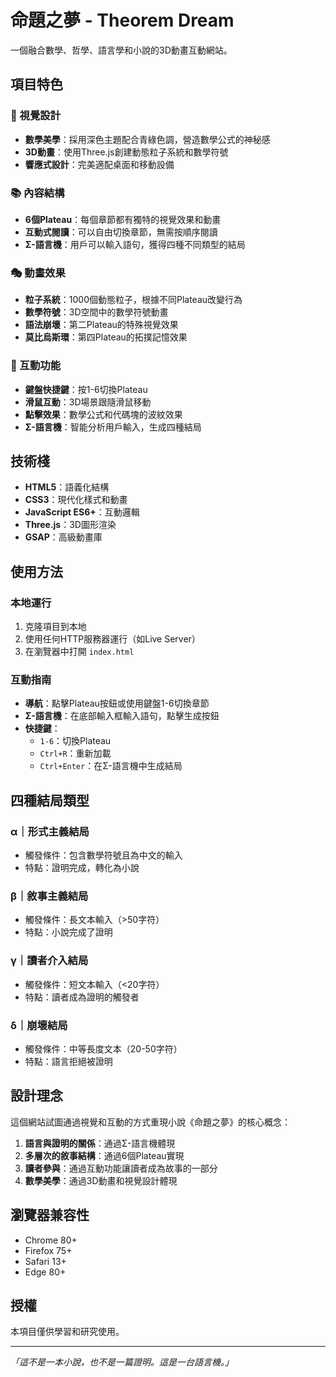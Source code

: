 # 命題之夢 - Theorem Dream

一個融合數學、哲學、語言學和小說的3D動畫互動網站。

## 項目特色

### 🎨 視覺設計
- **數學美學**：採用深色主題配合青綠色調，營造數學公式的神秘感
- **3D動畫**：使用Three.js創建動態粒子系統和數學符號
- **響應式設計**：完美適配桌面和移動設備

### 📚 內容結構
- **6個Plateau**：每個章節都有獨特的視覺效果和動畫
- **互動式閱讀**：可以自由切換章節，無需按順序閱讀
- **Σ-語言機**：用戶可以輸入語句，獲得四種不同類型的結局

### 🎭 動畫效果
- **粒子系統**：1000個動態粒子，根據不同Plateau改變行為
- **數學符號**：3D空間中的數學符號動畫
- **語法崩壞**：第二Plateau的特殊視覺效果
- **莫比烏斯環**：第四Plateau的拓撲記憶效果

### 🔧 互動功能
- **鍵盤快捷鍵**：按1-6切換Plateau
- **滑鼠互動**：3D場景跟隨滑鼠移動
- **點擊效果**：數學公式和代碼塊的波紋效果
- **Σ-語言機**：智能分析用戶輸入，生成四種結局

## 技術棧

- **HTML5**：語義化結構
- **CSS3**：現代化樣式和動畫
- **JavaScript ES6+**：互動邏輯
- **Three.js**：3D圖形渲染
- **GSAP**：高級動畫庫

## 使用方法

### 本地運行
1. 克隆項目到本地
2. 使用任何HTTP服務器運行（如Live Server）
3. 在瀏覽器中打開 `index.html`

### 互動指南
- **導航**：點擊Plateau按鈕或使用鍵盤1-6切換章節
- **Σ-語言機**：在底部輸入框輸入語句，點擊生成按鈕
- **快捷鍵**：
  - `1-6`：切換Plateau
  - `Ctrl+R`：重新加載
  - `Ctrl+Enter`：在Σ-語言機中生成結局

## 四種結局類型

### α｜形式主義結局
- 觸發條件：包含數學符號且為中文的輸入
- 特點：證明完成，轉化為小說

### β｜敘事主義結局
- 觸發條件：長文本輸入（>50字符）
- 特點：小說完成了證明

### γ｜讀者介入結局
- 觸發條件：短文本輸入（<20字符）
- 特點：讀者成為證明的觸發者

### δ｜崩壞結局
- 觸發條件：中等長度文本（20-50字符）
- 特點：語言拒絕被證明

## 設計理念

這個網站試圖通過視覺和互動的方式重現小說《命題之夢》的核心概念：

1. **語言與證明的關係**：通過Σ-語言機體現
2. **多層次的敘事結構**：通過6個Plateau實現
3. **讀者參與**：通過互動功能讓讀者成為故事的一部分
4. **數學美學**：通過3D動畫和視覺設計體現

## 瀏覽器兼容性

- Chrome 80+
- Firefox 75+
- Safari 13+
- Edge 80+

## 授權

本項目僅供學習和研究使用。

---

*「這不是一本小說，也不是一篇證明。這是一台語言機。」* 